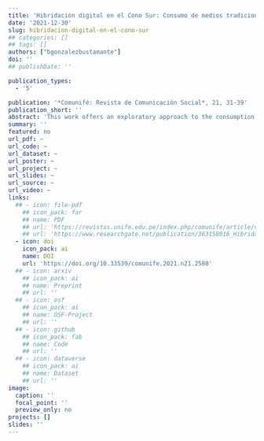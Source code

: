 ```yaml
---
title: 'Hibridación digital en el Cono Sur: Consumo de medios tradicionales, digitales y uso de redes sociales'
date: '2021-12-30'
slug: hibridacion-digital-en-el-cono-sur
## categories: []
## tags: []
authors: ["bgonzalezbustamante"]
doi: ''
## publishDate: ''

publication_types:
  - '5'

publication: '*Comunifé: Revista de Comunicación Social*, 21, 31-39'
publication_short: ''
abstract: 'This work offers an exploratory approach to the consumption of traditional and digital media and the use of social networks in Argentina, Chile and Uruguay. In the first place, a brief theory is offered that contextualises the advance of new information technologies. Subsequently, with data from the International Telecommunication Union (ITU) and surveys with national probabilistic samples financed by the International Development Research Center (IDRC) of Canada, a descriptive analysis is carried out on the consumption of political information and the use of digital social networks. These three countries have high Internet penetration rates, broadband subscriptions and mobile Internet compared to other Latin American countries. Despite this, traditional channels such as television continue to predominate in the consumption of political information. Finally, the average age of digital media users is lower, and certain sociodemographic differences exist by country. For example, Chile and Uruguay show greater concentration in their metropolitan areas, and a socioeconomic gap can be seen in Internet consumption in Argentina and Chile.'
summary: ''
featured: no
url_pdf: ~
url_code: ~
url_dataset: ~
url_poster: ~
url_project: ~
url_slides: ~
url_source: ~
url_video: ~
links:
  ## - icon: file-pdf
    ## icon_pack: far
    ## name: PDF
    ## url: 'https://revistas.unife.edu.pe/index.php/comunife/article/view/2580/'
    ## url: 'https://www.researchgate.net/publication/363158016_Hibridacion_digital_en_el_Cono_Sur_Consumo_de_medios_tradicionales_digitales_y_uso_de_redes_sociales'  
  - icon: doi
    icon_pack: ai
    name: DOI
    url: 'https://doi.org/10.33539/comunife.2021.n21.2580'
  ## - icon: arxiv
    ## icon_pack: ai
    ## name: Preprint
    ## url: ''
  ## - icon: osf
    ## icon_pack: ai
    ## name: OSF-Project
    ## url: ''
  ## - icon: github
    ## icon_pack: fab
    ## name: Code
    ## url: ''
  ## - icon: dataverse
    ## icon_pack: ai
    ## name: Dataset
    ## url: ''
image:
  caption: ''
  focal_point: ''
  preview_only: no
projects: []
slides: ''
---
```

